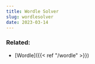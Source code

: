 ```yaml
---
title: Wordle Solver
slug: wordlesolver
date: 2023-03-14
---
```


<div id="wordleForm" data-component=""></div>

### Related:

-   [Wordle]({{< ref "/wordle" >}})

